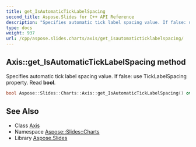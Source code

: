 ```yaml
---
title: get_IsAutomaticTickLabelSpacing
second_title: Aspose.Slides for C++ API Reference
description: "Specifies automatic tick label spacing value. If false: use TickLabelSpacing property. Read bool."
type: docs
weight: 937
url: /cpp/aspose.slides.charts/axis/get_isautomaticticklabelspacing/
---
```

## Axis::get_IsAutomaticTickLabelSpacing method


Specifies automatic tick label spacing value. If false: use TickLabelSpacing property. Read **bool**.

```cpp
bool Aspose::Slides::Charts::Axis::get_IsAutomaticTickLabelSpacing() override
```

## See Also

* Class [Axis](../)
* Namespace [Aspose::Slides::Charts](../../)
* Library [Aspose.Slides](../../../)
